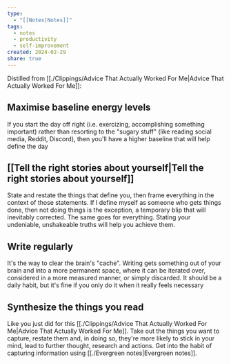```yaml
---
type:
  - "[[Notes|Notes]]"
tags:
  - notes
  - productivity
  - self-improvement
created: 2024-02-29
share: true
---
```


Distilled from [[./Clippings/Advice That Actually Worked For Me|Advice That Actually Worked For Me]]:

## Maximise baseline energy levels

 If you start the day off right (i.e. exercizing, accomplishing something important) rather than resorting to the "sugary stuff" (like reading social media, Reddit, Discord), then you'll have a higher baseline that will help define the day

## [[Tell the right stories about yourself|Tell the right stories about yourself]]

State and restate the things that define you, then frame everything in the context of those statements. If I define myself as someone who gets things done, then not doing things is the exception, a temporary blip that will inevitably corrected. The same goes for everything. Stating your undeniable, unshakeable truths will help you achieve them.

## Write regularly

It's the way to clear the brain's "cache". Writing gets something out of your brain and into a more permanent space, where it can be iterated over, considered in a more measured manner, or simply discarded. It should be a daily habit, but it's fine if you only do it when it really feels necessary

## Synthesize the things you read

Like you just did for this [[./Clippings/Advice That Actually Worked For Me|Advice That Actually Worked For Me]]. Take out the things you want to capture, restate them and, in doing so, they're more likely to stick in your mind, lead to further thought, research and actions. Get into the habit of capturing information using [[./Evergreen notes|Evergreen notes]].

